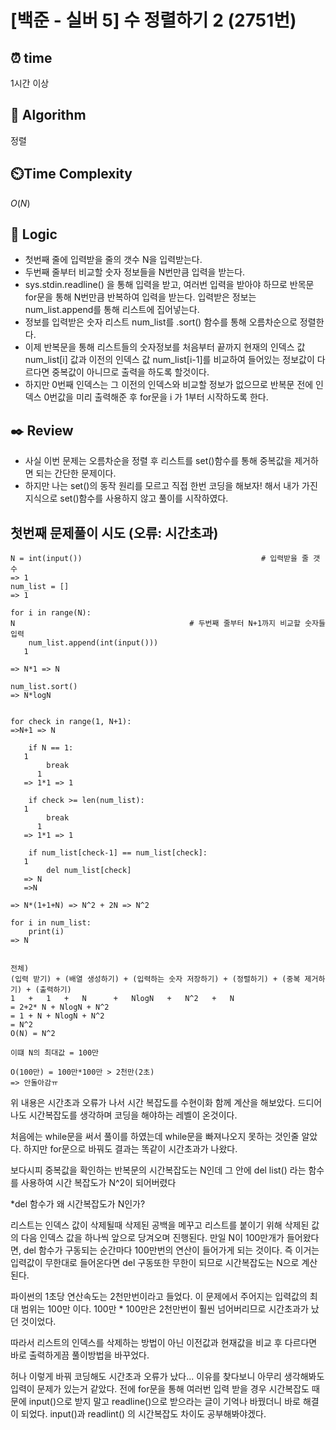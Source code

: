 # [백준 - 실버 5] 수 정렬하기 2 (2751번)

## ⏰  **time**

1시간 이상

## :pushpin: **Algorithm**

정렬

## ⏲️**Time Complexity**

$O(N)$

## :round_pushpin: **Logic**

- 첫번째 줄에 입력받을 줄의 갯수 N을 입력받는다.
- 두번째 줄부터 비교할 숫자 정보들을 N번만큼 입력을 받는다.
- sys.stdin.readline() 을 통해 입력을 받고, 여러번 입력을 받아야 하므로 반목문 for문을 통해 N번만큼 반복하여 입력을 받는다. 입력받은 정보는 num_list.append를 통해 리스트에 집어넣는다.
- 정보를 입력받은 숫자 리스트 num_list를 .sort() 함수를 통해 오름차순으로 정렬한다.
- 이제 반복문을 통해 리스트들의 숫자정보를 처음부터 끝까지 현재의 인덱스 값 num_list[i] 값과 이전의 인덱스 값 num_list[i-1]를 비교하여 들어있는 정보값이 다르다면 중복값이 아니므로 출력을 하도록 할것이다.
- 하지만 0번째 인덱스는 그 이전의 인덱스와 비교할 정보가 없으므로 반복문 전에 인덱스 0번값을 미리 출력해준 후 for문을 i 가 1부터 시작하도록 한다.


## :black_nib: **Review**

- 사실 이번 문제는 오름차순을 정렬 후 리스트를 set()함수를 통해 중복값을 제거하면 되는 간단한 문제이다.
- 하지만 나는 set()의 동작 원리를 모르고 직접 한번 코딩을 해보자! 해서 내가 가진 지식으로 set()함수를 사용하지 않고 풀이를 시작하였다.


## 첫번째 문제풀이 시도 (오류: 시간초과)

    N = int(input())                                        # 입력받을 줄 갯수
    => 1
    num_list = []                  
    => 1
    
    for i in range(N):  
    N                                       # 두번째 줄부터 N+1까지 비교할 숫자들 입력
        num_list.append(int(input()))
       1
    
    => N*1 => N
    
    num_list.sort()
    => N*logN
    
    
    for check in range(1, N+1):
    =>N+1 => N
    
        if N == 1:
       1
            break
          1
       => 1*1 => 1
       
        if check >= len(num_list):
       1
            break
          1
       => 1*1 => 1
    
        if num_list[check-1] == num_list[check]:
       1
            del num_list[check]
       => N
       =>N
    
    => N*(1+1+N) => N^2 + 2N => N^2
    
    for i in num_list:
        print(i)
    => N
    
    
    전체)
    (입력 받기) + (배열 생성하기) + (입력하는 숫자 저장하기) + (정렬하기) + (중복 제거하기) + (출력하기)
    1   +   1   +   N      +   NlogN   +   N^2   +   N
    = 2+2* N + NlogN + N^2
    = 1 + N + NlogN + N^2
    = N^2
    O(N) = N^2
    
    이떄 N의 최대값 = 100만
    
    O(100만) = 100만*100만 > 2천만(2초)
    => 안돌아감ㅠ

 위 내용은 시간초과 오류가 나서 시간 복잡도를 수현이화 함께 계산을 해보았다.
 드디어 나도 시간복잡도를 생각하며 코딩을 해야하는 레벨이 온것이다.

 처음에는 while문을 써서 풀이를 하였는데 while문을 빠져나오지 못하는 것인줄 알았다.
 하지만 for문으로 바꿔도 결과는 똑같이 시간초과가 나왔다.

 보다시피 중복값을 확인하는 반복문의 시간복잡도는 N인데 그 안에 del list() 라는 함수를 사용하여 시간 복잡도가 N^2이 되어버렸다
 
*del 함수가 왜 시간복잡도가 N인가?

리스트는 인덱스 값이 삭제될때 삭제된 공백을 메꾸고 리스트를 붙이기 위해 삭제된 값의 다음 인덱스 값을 하나씩 앞으로 당겨오며 진행된다.
만일 N이 100만개가 들어왔다면, del 함수가 구동되는 순간마다 100만번의 연산이 들어가게 되는 것이다.
즉 이거는 입력값이 무한대로 들어온다면 del 구동또한 무한이 되므로 시간복잡도는 N으로 계산된다.

 파이썬의 1초당 연산속도는 2천만번이라고 들었다.
 이 문제에서 주어지는 입력값의 최대 범위는 100만 이다.
 100만 * 100만은 2천만번이 훨씬 넘어버리므로 시간초과가 났던 것이었다.

따라서 리스트의 인덱스를 삭제하는 방법이 아닌 이전값과 현재값을 비교 후 다르다면 바로 출력하게끔 풀이방법을 바꾸었다.

허나 이렇게 바꿔 코딩해도 시간초과 오류가 났다...
이유를 찾다보니 아무리 생각해봐도 입력이 문제가 있는거 같았다.
전에 for문을 통해 여러번 입력 받을 경우 시간복잡도 때문에 input()으로 받지 말고 readline()으로 받으라는 글이 기억나 바꿨더니 바로 해결이 되었다.
input()과 readlint() 의 시간복잡도 차이도 공부해봐야겠다.
